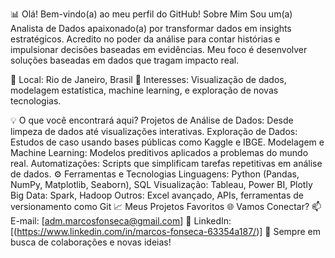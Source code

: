 📊 Olá! Bem-vindo(a) ao meu perfil do GitHub!
Sobre Mim
Sou um(a) Analista de Dados apaixonado(a) por transformar dados em insights estratégicos. Acredito no poder da análise para contar histórias e impulsionar decisões baseadas em evidências. Meu foco é desenvolver soluções baseadas em dados que tragam impacto real.

📍 Local: Rio de Janeiro, Brasil
🎯 Interesses: Visualização de dados, modelagem estatística, machine learning, e exploração de novas tecnologias.

💡 O que você encontrará aqui?
Projetos de Análise de Dados: Desde limpeza de dados até visualizações interativas.
Exploração de Dados: Estudos de caso usando bases públicas como Kaggle e IBGE.
Modelagem e Machine Learning: Modelos preditivos aplicados a problemas do mundo real.
Automatizações: Scripts que simplificam tarefas repetitivas em análise de dados.
⚙️ Ferramentas e Tecnologias
Linguagens: Python (Pandas, NumPy, Matplotlib, Seaborn), SQL
Visualização: Tableau, Power BI, Plotly
Big Data: Spark, Hadoop
Outros: Excel avançado, APIs, ferramentas de versionamento como Git
📈 Meus Projetos Favoritos
🌐 Vamos Conectar?
📫 E-mail: [adm.marcosfonseca@gmail.com]
💼 LinkedIn: [(https://www.linkedin.com/in/marcos-fonseca-63354a187/)]
🌟 Sempre em busca de colaborações e novas ideias!

